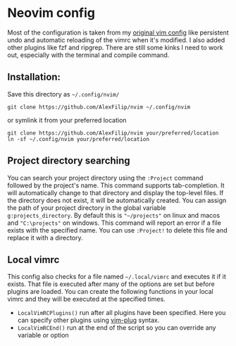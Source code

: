 # Neovim config
Most of the configuration is taken from my [original vim config](https://github.com/AlexFilip/dotvim) like persistent undo and automatic reloading of the vimrc when it's modified.
I also added other plugins like fzf and ripgrep.
There are still some kinks I need to work out, especially with the terminal and compile command.

## Installation:
Save this directory as `~/.config/nvim/`
```
git clone https://github.com/AlexFilip/nvim ~/.config/nvim
```

or symlink it from your preferred location

```
git clone https://github.com/AlexFilip/nvim your/preferred/location
ln -sf ~/.config/nvim your/preferred/location
```

## Project directory searching
You can search your project directory using the `:Project` command followed by the project's name. This command supports tab-completion. It will automatically change to that directory and display the top-level files. If the directory does not exist, it will be automatically created.
You can assign the path of your project directory in the global variable `g:projects_directory`. By default this is `"~/projects"` on linux and macos and `"C:\projects"` on windows.
This command will report an error if a file exists with the specified name. You can use `:Project!` to delete this file and replace it with a directory.

## Local vimrc
This config also checks for a file named `~/.local/vimrc` and executes it if it exists. That file is executed after many of the options are set but before plugins are loaded. You can create the following functions in your local vimrc and they will be executed at the specified times.
- `LocalVimRCPlugins()` run after all plugins have been specified. Here you can specify other plugins using [vim-plug](https://github.com/junegunn/vim-plug) syntax.
- `LocalVimRCEnd()` run at the end of the script so you can override any variable or option

